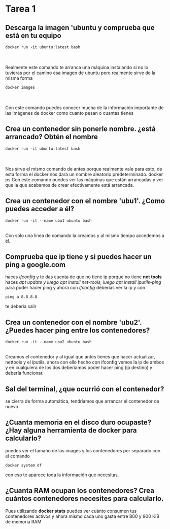 # Tarea 1
## Descarga la imagen 'ubuntu y comprueba que está en tu equipo
~~~
docker run -it ubuntu:latest bash 
~~~
<br/><br/>
Realmente este comando te arranca una máquina instalando si no lo tuvieras por el camino esa imagen de ubuntu pero realmente sirve de la misma forma
~~~
docker images
~~~
<br/><br/>
Con este comando puedes conocer mucha de la información importante de las imágenes de docker como cuanto pesan o cuantas tienes

## Crea un contenedor sin ponerle nombre. ¿está arrancado? Obtén el nombre
~~~
docker run -it ubuntu:latest bash
~~~
<br/><br/>
Nos sirve el mismo comando de antes porque realmente vale para esto, de esta forma el docker nos dará un nombre aleatorio predeterminado.
docker ps
Con este comando puedes ver las máquinas que están arrancadas y ver que la que acabamos de crear efectivamente está arrancada.

## Crea un contenedor con el nombre 'ubu1'. ¿Como puedes acceder a él?
~~~
docker run -it --name ubu1 ubuntu bash
~~~
<br/>
Con solo una línea de comando la creamos y al mismo tiempo accedemos a él.

## Comprueba que ip tiene y si puedes hacer un ping a google.com
haces *ifconfig* y te das cuenta de que no tiene ip porque no tiene **net tools** haces *apt update y luego apt install net-tools, luego apt install iputils-ping* para poder hacer ping y ahora con *ifconfig* deberías ver la ip y con 
~~~
ping a 8.8.8.8
~~~
 te deberia salir<br/>
## Crea un contenedor con el nombre 'ubu2'. ¿Puedes hacer ping entre los contenedores?
~~~
docker run -it --name ubu2 ubuntu bash
~~~
<br/>
Creamos el contenedor y al igual que antes tienes que hacer actualizar, nettools y el
iputils, ahora con ello hecho con ifconfig vemos la ip de ambos y en cualquiera de
los dos deberíamos poder hacer ping (ip destino) y debería funcionar.

## Sal del terminal, ¿que ocurrió con el contenedor?
se cierra de forma automática, tendríamos que arrancar el contenedor de nuevo<br/>
## ¿Cuanta memoria en el disco duro ocupaste? ¿Hay alguna herramienta de docker para calcularlo?
puedes ver el tamaño de las images y los contenedores por separado con el comando 
~~~
docker system df 
~~~ 
con eso te aparece toda la información que necesitas.

## ¿Cuanta RAM ocupan los contenedores? Crea cuántos contenedores necesites para calcularlo.
Pues utilizando **docker stats** puedes ver cuánto consumen tus contenedores activos y ahora mismo cada uno gasta entre 800 y 900 KiB de memoria RAM
